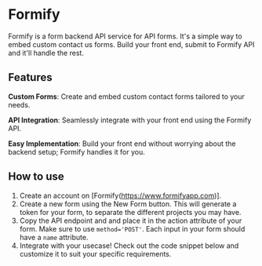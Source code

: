 # Formify

Formify is a form backend API service for API forms. It's a simple way to embed custom contact us forms. Build your front end, submit to Formify API and it'll handle the rest.

## Features

**Custom Forms**: Create and embed custom contact forms tailored to your needs.

**API Integration**: Seamlessly integrate with your front end using the Formify API.

**Easy Implementation**: Build your front end without worrying about the backend setup; Formify handles it for you.

## How to use

1. Create an account on [Formify(https://www.formifyapp.com)].
2. Create a new form using the New Form button. This will generate a token for your form, to separate the different projects you may have.
3. Copy the API endpoint and and place it in the action attribute of your form. Make sure to use `method='POST'`. Each input in your form should have a `name` attribute.
4. Integrate with your usecase! Check out the code snippet below and customize it to suit your specific requirements.
